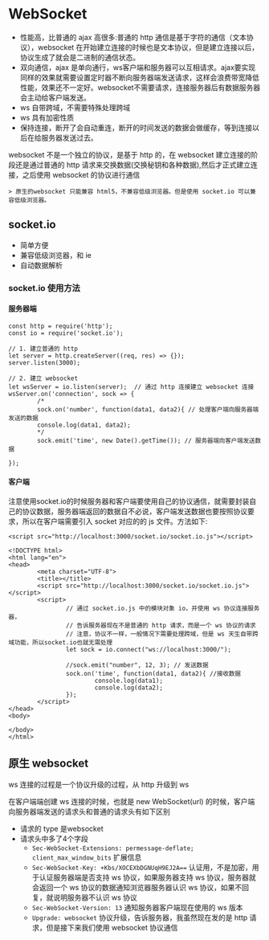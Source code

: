# WebSocket

+ 性能高，比普通的 ajax 高很多:普通的 http 通信是基于字符的通信（文本协议），websocket 在开始建立连接的时候也是文本协议，但是建立连接以后，协议生成了就会是二进制的通信状态。
+ 双向通信，ajax 是单向通行，ws客户端和服务器可以互相请求。ajax要实现同样的效果就需要设置定时器不断向服务器端发送请求，这样会浪费带宽降低性能，效果还不一定好。websocket不需要请求，连接服务器后有数据服务器会主动给客户端发送。
+ ws 自带跨域，不需要特殊处理跨域
+ ws 具有加密性质
+ 保持连接，断开了会自动重连，断开的时间发送的数据会做缓存，等到连接以后在给服务器发送过去。

websocket 不是一个独立的协议，是基于 http 的，在 websocket 建立连接的阶段还是通过普通的 http 请求来交换数据(交换秘钥和各种数据),然后才正式建立连接，之后使用 websocket 的协议进行通信
	
	> 原生的websocket 只能兼容 html5，不兼容低级浏览器。但是使用 socket.io 可以兼容低级浏览器。


## socket.io

* 简单方便
* 兼容低级浏览器，和 ie
* 自动数据解析

### socket.io 使用方法

#### 服务器端

```
const http = require('http');
const io = require('socket.io');

// 1. 建立普通的 http
let server = http.createServer((req, res) => {});
server.listen(3000);

// 2. 建立 websocket
let wsServer = io.listen(server);  // 通过 http 连接建立 websocket 连接
wsServer.on('connection', sock => {
		/*
		sock.on('number', function(data1, data2){ // 处理客户端向服务器端发送的数据
		console.log(data1, data2);
		*/
		sock.emit('time', new Date().getTime()); // 服务器端向客户端发送数据

});

```

#### 客户端

注意使用socket.io的时候服务器和客户端要使用自己的协议通信，就需要封装自己的协议数据，服务器端返回的数据自不必说，客户端发送数据也要按照协议要求，所以在客户端需要引入 socket 对应的的 js 文件。方法如下:
```
<script src="http://localhost:3000/socket.io/socket.io.js"></script>
```

```
<!DOCTYPE html>
<html lang="en">
<head>
        <meta charset="UTF-8">
        <title></title>
        <script src="http://localhost:3000/socket.io/socket.io.js"></script>
        <script>
                // 通过 socket.io.js 中的模块对象 io，并使用 ws 协议连接服务器，
                // 告诉服务器现在不是普通的 http 请求，而是一个 ws 协议的请求
                // 注意，协议不一样，一般情况下需要处理跨域，但是 ws 天生自带跨域功能，所以socket.io也就无需处理
                let sock = io.connect("ws://localhost:3000/");

                //sock.emit("number", 12, 3); // 发送数据
                sock.on('time', function(data1, data2){ //接收数据
                        console.log(data1);
                        console.log(data2);
                });
        </script>
</head>
<body>

</body>
</html>
```

## 原生 websocket

ws 连接的过程是一个协议升级的过程，从 http 升级到 ws

在客户端端创建 ws 连接的时候，也就是 new WebSocket(url) 的时候，客户端向服务器端发送的请求头和普通的请求头有如下区别
+ 请求的 type 是websocket
+ 请求头中多了4个字段
	* ` Sec-WebSocket-Extensions: permessage-deflate; client_max_window_bits `
		扩展信息
	* ` Sec-WebSocket-Key: +Kbs/XOCEXbDGNUqH9EJ2A== `
		认证用，不是加密，用于认证服务器端是否支持 ws 协议，如果服务器支持 ws 协议，服务器就会返回一个 ws 协议的数据通知浏览器服务器认识 ws 协议，如果不回复，就说明服务器不认识 ws 协议
	* ` Sec-WebSocket-Version: 13 `
		通知服务器客户端现在使用的 ws 版本
	* ` Upgrade: websocket ` 
		协议升级，告诉服务器，我虽然现在发的是 http 请求，但是接下来我们使用 websocket 协议通信
